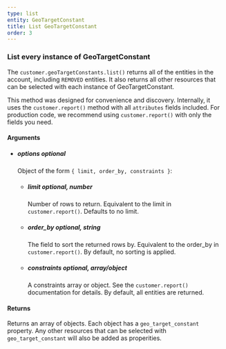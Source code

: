 ```yaml
---
type: list
entity: GeoTargetConstant 
title: List GeoTargetConstant 
order: 3
---
```


### List every instance of GeoTargetConstant 


The `customer.geoTargetConstants.list()` returns all of the entities in the account, including `REMOVED` entities. It also returns all other resources that can be selected with each instance of GeoTargetConstant.

This method was designed for convenience and discovery. Internally, it uses the `customer.report()` method with all `attributes` fields included. For production code, we recommend using `customer.report()` with only the fields you need.


#### Arguments

-   ##### options _optional_
    Object of the form `{ limit, order_by, constraints }`:
    -   ##### limit _optional, number_
        Number of rows to return. Equivalent to the limit in `customer.report()`. Defaults to no limit.
    -   ##### order_by _optional, string_
        The field to sort the returned rows by. Equivalent to the order_by in `customer.report()`. By default, no sorting is applied.
    -   ##### constraints _optional, array/object_
        A constraints array or object. See the `customer.report()` documentation for details. By default, all entities are returned.


#### Returns

Returns an array of objects.
Each object has a `geo_target_constant` property. Any other resources that can be selected with `geo_target_constant` will also be added as properities.
